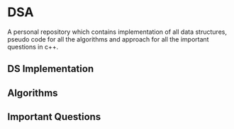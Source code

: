 # DSA
A personal repository which contains implementation of all data structures, pseudo code for all the algorithms and approach for all the important questions in c++.
## DS Implementation
## Algorithms
## Important Questions

